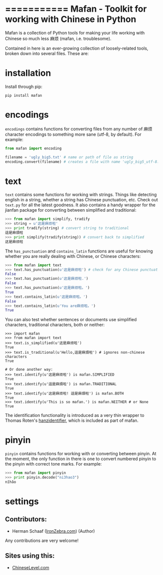 ===========
Mafan - Toolkit for working with Chinese in Python
===========

Mafan is a collection of Python tools for making your life working with Chinese so much less 麻烦 (mafan, i.e. troublesome). 

Contained in here is an ever-growing collection of loosely-related tools, broken down into several files. These are:

installation
===========

Install through pip:

    pip install mafan

encodings
===========

`encodings` contains functions for converting files from any number of 麻烦 character encodings to something more sane (utf-8, by default). For example:

```python
from mafan import encoding

filename = 'ugly_big5.txt' # name or path of file as string
encoding.convert(filename) # creates a file with name 'ugly_big5_utf-8.txt' in glorious utf-8 encoding
```


text
===========

`text` contains some functions for working with strings. Things like detecting english in a string, whether a string has Chinese punctuation, etc. Check out `text.py` for all the latest goodness. It also contains a handy wrapper for the jianfan package for converting between simplified and traditional:

```python
>>> from mafan import simplify, tradify
>>> string = u'这是麻烦啦'
>>> print tradify(string) # convert string to traditional
這是麻煩啦
>>> print simplify(tradify(string)) # convert back to simplified
这是麻烦啦
```

The `has_punctuation` and `contains_latin` functions are useful for knowing whether you are really dealing with Chinese, or Chinese characters:

```python
>>> from mafan import text
>>> text.has_punctuation(u'这是麻烦啦') # check for any Chinese punctuation (full-stops, commas, quotation marks, etc)
False
>>> text.has_punctuation(u'这是麻烦啦.')
False
>>> text.has_punctuation(u'这是麻烦啦。')
True
>>> text.contains_latin(u'这是麻烦啦。')
False
>>> text.contains_latin(u'You are麻烦啦。')
True
```

You can also test whether sentences or documents use simplified characters, traditional characters, both or neither:

    >>> import mafan
    >>> from mafan import text
    >>> text.is_simplified(u'这是麻烦啦')
    True
    >>> text.is_traditional(u'Hello,這是麻煩啦') # ignores non-chinese characters
    True

    # Or done another way:
    >>> text.identify(u'这是麻烦啦') is mafan.SIMPLIFIED
    True
    >>> text.identify(u'這是麻煩啦') is mafan.TRADITIONAL
    True
    >>> text.identify(u'这是麻烦啦! 這是麻煩啦') is mafan.BOTH
    True
    >>> text.identify(u'This is so mafan.') is mafan.NEITHER # or None
    True

The identification functionality is introduced as a very thin wrapper to Thomas Roten's [hanzidentifier](https://github.com/tsroten/hanzidentifier), which is included as part of mafan.

pinyin
===========

`pinyin` contains functions for working with or converting between pinyin. At the moment, the only function in there is one to convert numbered pinyin to the pinyin with correct tone marks. For example:

```python
>>> from mafan import pinyin
>>> print pinyin.decode("ni3hao3")
nǐhǎo
```

settings
===========

Contributors:
-----------
 * Herman Schaaf ([IronZebra.com](http://www.ironzebra.com)) (Author)

Any contributions are very welcome! 


Sites using this:
-----------
 * [ChineseLevel.com](http://www.ChineseLevel.com)
